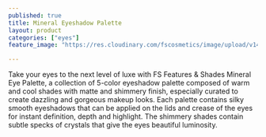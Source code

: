 ```yaml
---
published: true
title: Mineral Eyeshadow Palette
layout: product
categories: ["eyes"]
feature_image: "https://res.cloudinary.com/fscosmetics/image/upload/v1495709088/mineral_palette.jpg"

---
```

Take your eyes to the next level of luxe with FS Features & Shades Mineral Eye Palette, a collection of 5-color eyeshadow palette composed of warm and cool shades with matte and shimmery finish, especially curated to create dazzling and gorgeous makeup looks. Each palette contains silky smooth eyeshadows that can be applied on the lids and crease of the eyes for instant definition, depth and highlight. The shimmery shades contain subtle specks of crystals that give the eyes beautiful luminosity.
